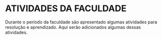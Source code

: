 # ATIVIDADES DA FACULDADE
Durante o período da faculdade são apresentado algumas atividades para resolução e aprendizado.
Aqui serão adicionados algumas dessas atividades.
